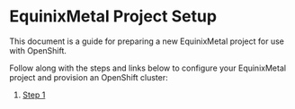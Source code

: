 # EquinixMetal Project Setup

This document is a guide for preparing a new EquinixMetal project for use with OpenShift.

Follow along with the steps and links below to configure your EquinixMetal project and provision an OpenShift cluster:

1. [Step 1](step1.md)